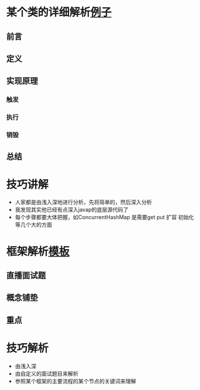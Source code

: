 # 某个类的详细解析[例子](https://www.jianshu.com/p/d8eeb31bee5c)
## 前言
## 定义
## 实现原理
### 触发
### 执行
### 销毁
## 总结 

# 技巧讲解
* 人家都是由浅入深地进行分析，先将简单的，然后深入分析
* 我发现其实他已经有点深入javap的底层源代码了
* 每个步骤都要大体把握，如ConcurrentHashMap 是需要get put 扩容 初始化等几个大的方面



# 框架解析[模板](https://www.jianshu.com/u/f7daa458b874)
## 直播面试题
## 概念铺垫
## 重点 

# 技巧解析
* 由浅入深
* 由自定义的面试题目来解析
* 参照某个框架的主要流程的某个节点的关键词来理解


